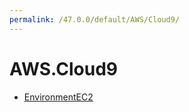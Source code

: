 ```yaml
---
permalink: /47.0.0/default/AWS/Cloud9/
---
```


# AWS.Cloud9



* [EnvironmentEC2](EnvironmentEC2.md)